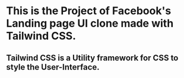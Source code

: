 # This is the Project of Facebook's Landing page UI clone made with Tailwind CSS.

## Tailwind CSS is a Utility framework for CSS to style the User-Interface.
